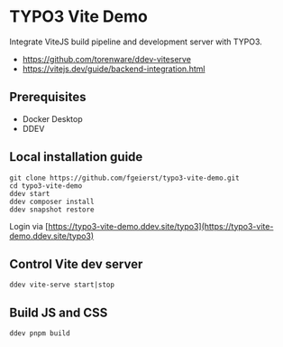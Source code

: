# TYPO3 Vite Demo

Integrate ViteJS build pipeline and development server with TYPO3.

- https://github.com/torenware/ddev-viteserve
- https://vitejs.dev/guide/backend-integration.html


## Prerequisites

- Docker Desktop
- DDEV


## Local installation guide

	git clone https://github.com/fgeierst/typo3-vite-demo.git
	cd typo3-vite-demo
	ddev start
	ddev composer install
	ddev snapshot restore
	
Login via [https://typo3-vite-demo.ddev.site/typo3](https://typo3-vite-demo.ddev.site/typo3)  


## Control Vite dev server

	ddev vite-serve start|stop


## Build JS and CSS

	ddev pnpm build
